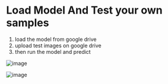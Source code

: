 # Load Model And Test your own samples

1) load the model from google drive
2) upload test images on google drive
3) then run the model and predict


![image](https://github.com/user-attachments/assets/cbf1bbb6-59f7-41ff-a145-e87d0670bbe3)


![image](https://github.com/user-attachments/assets/35470e77-b520-4150-98ec-f7eef651566b)
